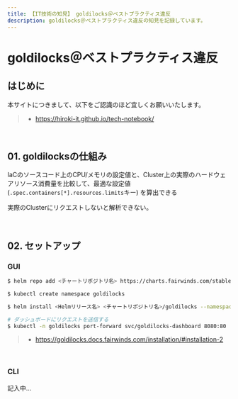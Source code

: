 ```yaml
---
title: 【IT技術の知見】 goldilocks＠ベストプラクティス違反
description: goldilocks＠ベストプラクティス違反の知見を記録しています。
---
```


# goldilocks＠ベストプラクティス違反

## はじめに

本サイトにつきまして、以下をご認識のほど宜しくお願いいたします。

> - https://hiroki-it.github.io/tech-notebook/

<br>

## 01. goldilocksの仕組み

IaCのソースコード上のCPU/メモリの設定値と、Cluster上の実際のハードウェアリソース消費量を比較して、最適な設定値 (`.spec.containers[*].resources.limits`キー) を算出できる

実際のClusterにリクエストしないと解析できない。

<br>

## 02. セットアップ

### GUI

```bash
$ helm repo add <チャートリポジトリ名> https://charts.fairwinds.com/stable

$ kubectl create namespace goldilocks

$ helm install <Helmリリース名> <チャートリポジトリ名>/goldilocks --namespace goldilocks

# ダッシュボードにリクエストを送信する
$ kubectl -n goldilocks port-forward svc/goldilocks-dashboard 8080:80
```

> - https://goldilocks.docs.fairwinds.com/installation/#installation-2

<br>

### CLI

記入中...

<br>
